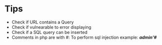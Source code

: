 # Tips

* Check if URL contains a Query
* Check if vulnearable to error displaying
* Check if a SQL query can be inserted
* Comments in php are with #: To perform sql injection example: _**admin'#**_
